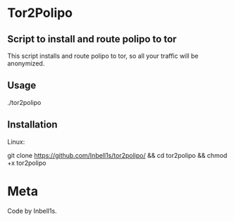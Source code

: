 # Tor2Polipo

## **Script to install and route polipo to tor**

This script installs and route polipo to tor, so all your traffic will be anonymized.

## Usage
./tor2polipo

## Installation

Linux:

git clone https://github.com/Inbell1s/tor2polipo/ && cd tor2polipo && chmod +x tor2polipo

# Meta

Code by Inbell1s.
